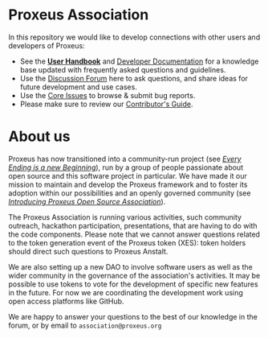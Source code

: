 Proxeus Association
===

In this repository we would like to develop connections with other users and developers of Proxeus:


- See the **[User Handbook](https://github.com/ProxeusApp/community/blob/master/handbook/handbook.md#table-of-contents)** and [Developer Documentation](docs/) for a knowledge base updated with frequently asked questions and guidelines.
- Use the [Discussion Forum](https://github.com/ProxeusApp/community/discussions) here to ask questions, and share ideas for future development and use cases.
- Use the [Core Issues](https://github.com/ProxeusApp/proxeus-core/issues) to browse & submit bug reports.
- Please make sure to review our [Contributor's Guide](docs/contributing.md).

# About us

Proxeus has now transitioned into a community-run project (see _[Every Ending is a new Beginning](https://www.proxeus.com/blog-posts/every-ending-is-a-new-beginning)_), run by a group of people passionate about open source and this software project in particular. We have made it our mission to maintain and develop the Proxeus framework and to foster its adoption within our possibilities and an openly governed community (see _[Introducing Proxeus Open Source Association](https://www.proxeus.com/blog-posts/introducing-proxeus-open-source-association)_).

The Proxeus Association is running various activities, such community outreach, hackathon participation, presentations, that are having to do with the code components. Please note that we cannot answer questions related to the token generation event of the Proxeus token (XES): token holders should direct such questions to Proxeus Anstalt.

We are also setting up a new DAO to involve software users as well as the wider community in the governance of the association's activities. It may be possible to use tokens to vote for the development of specific new features in the future. For now we are coordinating the development work using open access platforms like GitHub.

We are happy to answer your questions to the best of our knowledge in the forum, or by email to `association@proxeus.org`

